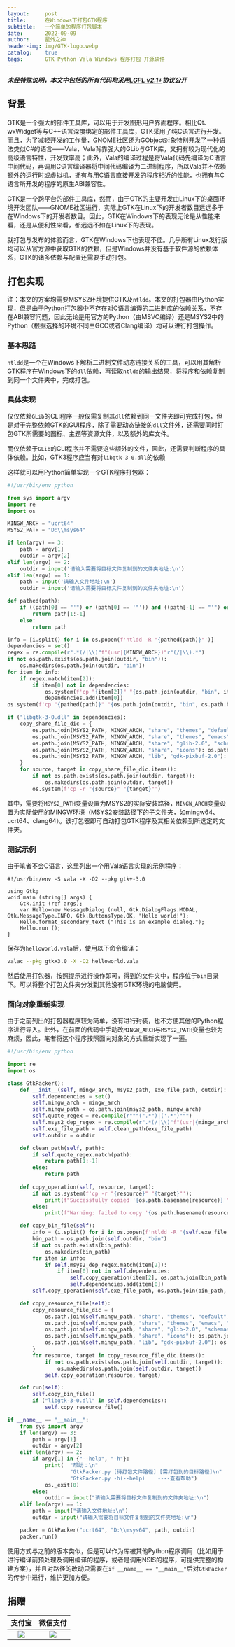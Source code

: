 ```yaml
---
layout:     post
title:      在Windows下打包GTK程序
subtitle:   一个简单的程序打包脚本
date:       2022-09-09
author:     星外之神
header-img: img/GTK-logo.webp
catalog:    true
tags:       GTK Python Vala Windows 程序打包 开源软件
---
```


***未经特殊说明，本文中包括的所有代码均采用[LGPL v2.1+](https://www.gnu.org/licenses/old-licenses/lgpl-2.1.en.html)协议公开***

## 背景

GTK是一个强大的部件工具库，可以用于开发图形用户界面程序。相比Qt、wxWidget等与C++语言深度绑定的部件工具库，GTK采用了纯C语言进行开发。而且，为了减轻开发的工作量，GNOME社区还为GObject对象特别开发了一种语法类似C#的语言——Vala，Vala背靠强大的GLib与GTK库，又拥有较为现代化的高级语言特性，开发效率高；此外，Vala的编译过程是将Vala代码先编译为C语言中间代码，再调用C语言编译器将中间代码编译为二进制程序，所以Vala并不依赖额外的运行时或虚拟机，拥有与用C语言直接开发的程序相近的性能，也拥有与C语言所开发的程序的原生ABI兼容性。

GTK是一个跨平台的部件工具库，然而，由于GTK的主要开发由Linux下的桌面环境开发团队——GNOME社区进行，实际上GTK在Linux下的开发者数目远远多于在Windows下的开发者数目。因此，GTK在Windows下的表现无论是从性能来看，还是从便利性来看，都远远不如在Linux下的表现。

就打包与发布的体验而言，GTK在Windows下也表现不佳。几乎所有Linux发行版均可以从官方源中获取GTK的依赖，但是Windows并没有基于软件源的依赖体系，GTK的诸多依赖与配置还需要手动打包。

## 打包实现

注：本文的方案均需要MSYS2环境提供GTK及`ntldd`。本文的打包器由Python实现，但是由于Python打包器中不存在对C语言编译的二进制库的依赖关系，不存在ABI兼容问题，因此无论是用官方的Python（由MSVC编译）还是MSYS2中的Python（根据选择的环境不同由GCC或者Clang编译）均可以进行打包操作。

### 基本思路

`ntldd`是一个在Windows下解析二进制文件动态链接关系的工具，可以用其解析GTK程序在Windows下的`dll`依赖，再读取`ntldd`的输出结果，将程序和依赖复制到同一个文件夹中，完成打包。

### 具体实现

仅仅依赖`GLib`的CLI程序一般仅需复制其`dll`依赖到同一文件夹即可完成打包，但是对于完整依赖GTK的GUI程序，除了需要动态链接的`dll`文件外，还需要同时打包GTK所需要的图标、主题等资源文件，以及额外的库文件。

而仅依赖于`GLib`的CLI程序并不需要这些额外的文件，因此，还需要判断程序的具体依赖。比如，GTK3程序应当有对`libgtk-3-0.dll`的依赖

这样就可以用Python简单实现一个GTK程序打包器：

```python
#!/usr/bin/env python

from sys import argv
import re
import os

MINGW_ARCH = "ucrt64"
MSYS2_PATH = "D:\\msys64"

if len(argv) == 3:
    path = argv[1]
    outdir = argv[2]
elif len(argv) == 2:
    outdir = input('请输入需要将目标文件复制到的文件夹地址:\n')
elif len(argv) == 1:
    path = input('请输入文件地址:\n')
    outdir = input('请输入需要将目标文件复制到的文件夹地址:\n')

def pathed(path):
    if ((path[0] == "'") or (path[0] == '"')) and ((path[-1] == "'") or (path[-1] == '"')):
        return path[1:-1]
    else:
        return path

info = [i.split() for i in os.popen(f'ntldd -R "{pathed(path)}"')]
dependencies = set()
regex = re.compile(r".*(/|\\)"f"(usr|{MINGW_ARCH})"r"(/|\\).*")
if not os.path.exists(os.path.join(outdir, "bin")):
    os.makedirs(os.path.join(outdir, "bin"))
for item in info:
    if regex.match(item[2]):
        if item[0] not in dependencies:
            os.system(f'cp "{item[2]}" "{os.path.join(outdir, "bin", item[0])}"')
            dependencies.add(item[0])
os.system(f'cp "{pathed(path)}" "{os.path.join(outdir, "bin", os.path.basename(path))}"')

if ("libgtk-3-0.dll" in dependencies):
    copy_share_file_dic = {
        os.path.join(MSYS2_PATH, MINGW_ARCH, "share", "themes", "default", "gtk-3.0"): os.path.join(outdir, "share", "themes", "default"),
        os.path.join(MSYS2_PATH, MINGW_ARCH, "share", "themes", "emacs", "gtk-3.0"): os.path.join(outdir, "share", "themes", "emacs"),
        os.path.join(MSYS2_PATH, MINGW_ARCH, "share", "glib-2.0", "schemas"): os.path.join(outdir, "share", "glib-2.0"),
        os.path.join(MSYS2_PATH, MINGW_ARCH, "share", "icons"): os.path.join(outdir, "share"),
        os.path.join(MSYS2_PATH, MINGW_ARCH, "lib", "gdk-pixbuf-2.0"): os.path.join(outdir, "lib"),
    }
    for source, target in copy_share_file_dic.items():
        if not os.path.exists(os.path.join(outdir, target)):
            os.makedirs(os.path.join(outdir, target))
        os.system(f'cp -r "{source}" "{target}"')
```

其中，需要将`MSYS2_PATH`变量设置为MSYS2的实际安装路径，`MINGW_ARCH`变量设置为实际使用的MINGW环境（MSYS2安装路径下的子文件夹，如mingw64、ucrt64、clang64）。该打包器即可自动打包GTK程序及其相关依赖到所选定的文件夹。

### 测试示例

由于笔者不会C语言，这里列出一个用Vala语言实现的示例程序：

```vala
#!/usr/bin/env -S vala -X -O2 --pkg gtk+-3.0

using Gtk;
void main (string[] args) {
	Gtk.init (ref args);
	var Hello=new MessageDialog (null, Gtk.DialogFlags.MODAL, Gtk.MessageType.INFO, Gtk.ButtonsType.OK, "Hello world!");
	Hello.format_secondary_text ("This is an example dialog.");
	Hello.run ();
}
```

保存为`helloworld.vala`后，使用以下命令编译：

```bash
valac --pkg gtk+3.0 -X -O2 helloworld.vala
```

然后使用打包器，按照提示进行操作即可，得到的文件夹中，程序位于`bin`目录下。可以将整个打包文件夹分发到其他没有GTK环境的电脑使用。

### 面向对象重新实现

由于之前列出的打包器程序较为简单，没有进行封装，也不方便其他的Python程序进行导入。此外，在前面的代码中手动改`MINGW_ARCH`与`MSYS2_PATH`变量也较为麻烦，因此，笔者将这个程序按照面向对象的方式重新实现了一遍。

```python
#!/usr/bin/env python

import re
import os

class GtkPacker():
    def __init__(self, mingw_arch, msys2_path, exe_file_path, outdir):
        self.dependencies = set()
        self.mingw_arch = mingw_arch
        self.mingw_path = os.path.join(msys2_path, mingw_arch)
        self.quote_regex = re.compile(r"""(".*")|('.*')""")
        self.msys2_dep_regex = re.compile(r".*(/|\\)"f"(usr|{mingw_arch})"r"(/|\\).*")
        self.exe_file_path = self.clean_path(exe_file_path)
        self.outdir = outdir

    def clean_path(self, path):
        if self.quote_regex.match(path):
            return path[1:-1]
        else:
            return path
    
    def copy_operation(self, resource, target):
        if not os.system(f'cp -r "{resource}" "{target}"'):
            print(f"Successfully copied '{os.path.basename(resource)}'")
        else:
            print(f"Warning: failed to copy '{os.path.basename(resource)}'")

    def copy_bin_file(self):
        info = (i.split() for i in os.popen(f'ntldd -R "{self.exe_file_path}"'))
        bin_path = os.path.join(self.outdir, "bin")
        if not os.path.exists(bin_path):
            os.makedirs(bin_path)
        for item in info:
            if self.msys2_dep_regex.match(item[2]):
                if item[0] not in self.dependencies:
                    self.copy_operation(item[2], os.path.join(bin_path, item[0]))
                    self.dependencies.add(item[0])
        self.copy_operation(self.exe_file_path, os.path.join(bin_path, os.path.basename(self.exe_file_path)))

    def copy_resource_file(self):
        copy_resource_file_dic = {
            os.path.join(self.mingw_path, "share", "themes", "default", "gtk-3.0"): os.path.join(self.outdir, "share", "themes", "default"),
            os.path.join(self.mingw_path, "share", "themes", "emacs", "gtk-3.0"): os.path.join(self.outdir, "share", "themes", "emacs"),
            os.path.join(self.mingw_path, "share", "glib-2.0", "schemas"): os.path.join(self.outdir, "share", "glib-2.0"),
            os.path.join(self.mingw_path, "share", "icons"): os.path.join(self.outdir, "share"),
            os.path.join(self.mingw_path, "lib", "gdk-pixbuf-2.0"): os.path.join(self.outdir, "lib"),
        }
        for resource, target in copy_resource_file_dic.items():
            if not os.path.exists(os.path.join(self.outdir, target)):
                os.makedirs(os.path.join(self.outdir, target))
            self.copy_operation(resource, target)

    def run(self):
        self.copy_bin_file()
        if ("libgtk-3-0.dll" in self.dependencies):
            self.copy_resource_file()

if __name__ == "__main__":
    from sys import argv
    if len(argv) == 3:
        path = argv[1]
        outdir = argv[2]
    elif len(argv) == 2:
        if argv[1] in {"--help", "-h"}:
            print(  "帮助：\n"
                    "GtkPacker.py [待打包文件路径] [需打包到的目标路径]\n"
                    "GtkPacker.py -h(--help)    ----查看帮助")
            os._exit(0)
        else:
            outdir = input("请输入需要将目标文件复制到的文件夹地址:\n")
    elif len(argv) == 1:
        path = input("请输入文件地址:\n")
        outdir = input("请输入需要将目标文件复制到的文件夹地址:\n")

    packer = GtkPacker("ucrt64", "D:\\msys64", path, outdir)
    packer.run()
```

使用方式与之前的版本类似，但是可以作为库被其他Python程序调用（比如用于进行编译前预处理及调用编译的程序，或者是调用NSIS的程序，可提供完整的构建方案），并且对路径的改动只需要在`if __name__ == "__main__"`后对`GtkPacker`的传参中进行，维护更加方便。

## 捐赠

|  **支付宝**  |  **微信支付**  |
|  :----:  |  :----:  |
|  [![](/img/donate-alipay.webp)](/img/donate-alipay.webp)  |  [![](/img/donate-wechatpay.webp)](/img/donate-wechatpay.webp)  |
